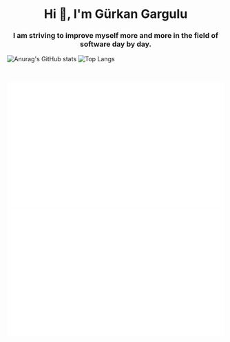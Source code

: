 <h1 align="center">Hi 👋, I'm Gürkan Gargulu</h1>
<h3 align="center">I am striving to improve myself more and more in the field of software day by day.</h3>




![Anurag's GitHub stats](https://github-readme-stats.vercel.app/api?username=Grkangrgl&show_icons=true&theme=radical)
![Top Langs](https://github-readme-stats.vercel.app/api/top-langs/?username=Grkangrgl&show_icons=true&theme=radical)

<br/>

<p dir="auto"><img src="https://raw.githubusercontent.com/rahul-jha98/github-stats-transparent/output/generated/overview.svg" alt="" style="max-width: 100%;">
<img src="https://raw.githubusercontent.com/rahul-jha98/github-stats-transparent/output/generated/languages.svg" alt="" style="max-width: 100%;"></p>

<br/>


